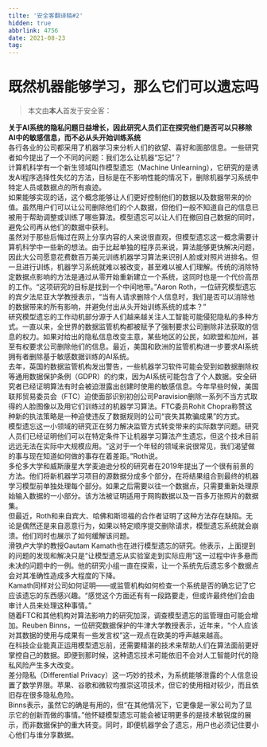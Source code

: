 ```yaml
---
tilte: '安全客翻译稿#2'
hidden: true
abbrlink: 4756
date: 2021-08-23
tag:
---
```


# 既然机器能够学习，那么它们可以遗忘吗
> 本文由**本人**首发于安全客：
<!--more-->
**关于AI系统的隐私问题日益增长，因此研究人员们正在探究他们是否可以只移除AI中的敏感信息，而不必从头开始训练系统**    
各行各业的公司都采用了机器学习来分析人们的欲望、喜好和面部信息。一些研究者如今提出了一个不同的问题：我们怎么让机器“忘记”？    
计算机科学有一个新生领域叫作模型遗忘（Machine Unlearning），它研究的是诱发AI程序选择性失忆的方法，目标是在不影响性能的情况下，删除机器学习系统中特定人员或数据点的所有痕迹。     
如果能够实现的话，这个概念能够让人们更好控制他们的数据以及数据带来的价值。虽然用户们可以让公司删除他们的个人数据，但他们一般不知道自己的信息已被用于帮助调整或训练了哪些算法。模型遗忘可以让人们在撤回自己数据的同时，避免公司再从他们的数据中获利。    
虽然对于那些后悔过在网上分享内容的人来说很直观，但模型遗忘这一概念需要计算机科学中一些新的想法。由于比起单独的程序员来说，算法能够更快解决问题，因此大公司愿意花费数百万美元训练机器学习算法来识别人脸或对照片进排名。但一旦进行训练，机器学习系统就难以被改变，甚至难以被人们理解。传统的消除特定数据点影响的方法是通过从零开始重新建立一个系统，这同时也是一个代价高昂的工作。“这项研究的目标是找到一个中间地带。”Aaron Roth，一位研究模型遗忘的宾夕法尼亚大学教授表示，“当有人请求删除个人信息时，我们是否可以消除他的数据带来的所有影响，并避免付出从头开始训练系统的成本？”    
研究模型遗忘的工作动机部分源于人们越来越关注人工智能可能侵犯隐私的多种方式。一直以来，全世界的数据监管机构都被赋予了强制要求公司删除非法获取的信息的权力。如果对给出的隐私信息改变主意，某些地区的公民，如欧盟和加州，甚至有权要求公司删除他们的信息。最近，美国和欧洲的监管机构进一步要求AI系统拥有者删除基于敏感数据训练的AI系统。     
去年，英国的数据监管机构发出警告，一些机器学习软件可能会受到如数据删除权等通用数据保护条例（GDPR）的约束，因为AI系统可能包含了个人数据。安全研究者已经证明算法有时会被迫泄露出创建时使用的敏感信息。今年早些时候，美国联邦贸易委员会（FTC）迫使面部识别初创公司Paravision删除一系列不当方式取得的人脸图像以及用它们训练过的机器学习算法。FTC委员Rohit Chopra称赞这种新的执法策略是一种迫使违反了数据规则的公司“丧失其欺骗成果”的方式。    
模型遗忘这一小领域的研究正在努力解决监管方式转变带来的实际数学问题。研究人员们已经证明他们可以在特定条件下让机器学习算法产生遗忘，但这个技术目前远远无法在实际中大规模应用。“这对于一个年轻的领域来说很常见，我们渴望做的事与现在知道如何做的事存在着差距。”Roth说。    
多伦多大学和威斯康星大学麦迪逊分校的研究者在2019年提出了一个很有前景的方法。他们将新机器学习项目的源数据分成多个部分，在将结果组合到最终的机器学习模型前单独处理每个部分。如果之后需要以往一个数据点，只需要重新处理原始输入数据的一小部分。该方法被证明适用于网购数据以及一百多万张照片的数据集。    
但最近，Roth和来自宾大、哈佛和斯坦福的合作者证明了这种方法存在缺陷。无论是偶然还是来自恶意行为，如果以特定顺序提交删除请求，模型遗忘系统就会崩溃。他们同时也展示了如何缓解该问题。    
滑铁卢大学的教授Gautam Kamath也在进行模型遗忘的研究。他表示，上面提到的问题的发现和解决只是“让模型遗忘从实验室走到实际应用”这一过程中许多悬而未决的问题中的一例。他的研究小组一直在探索，让一个系统先后遗忘多个数据点会对其准确性造成多大程度的下降。   
Kamath同样对公司如何证明——或监管机构如何检查一个系统是否的确忘记了它应该遗忘的东西感兴趣。“感觉这个方面还有有一段路要走，但或许最终他们会由审计人员来处理这种事情。”    
随着FTC和其他机构对算法影响力的研究加深，调查模型遗忘的监管理由可能会增加。Reuben Binns，一位研究数据保护的牛津大学教授表示，近年来，“个人应该对其数据的使用与成果有一些发言权”这一观点在欧美的呼声越来越高。    
在科技企业能真正运用模型遗忘前，还需要精湛的技术来帮助人们在算法面前更好掌控自己的数据。即便到那时候，这种遗忘技术可能依旧不会对人工智能时代的隐私风险产生多大改变。   
差分隐私（Differential Privacy）这一巧妙的技术，为系统能够泄露的个人信息设置了数学界限。苹果、谷歌和微软均推崇这项技术，但它的使用相对较少，而且依旧存在很多隐私危险。     
Binns表示，虽然它的确是有用的，但“在其他情况下，它更像是一家公司为了显示它的创新而做的事情。”他怀疑模型遗忘可能会被证明更多的是技术敏锐度的展示，而非数据保护的重大转变。同时，即便机器学会了遗忘，用户也必须记住要小心他们与谁分享数据。